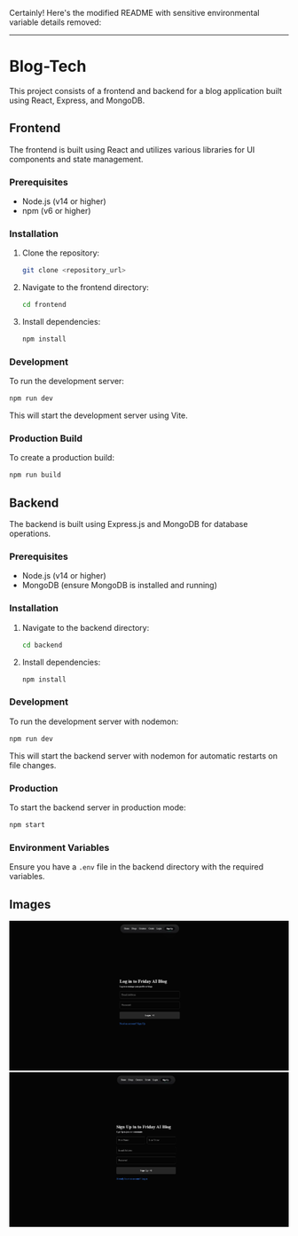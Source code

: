 Certainly! Here's the modified README with sensitive environmental variable details removed:

---

# Blog-Tech

This project consists of a frontend and backend for a blog application built using React, Express, and MongoDB.

## Frontend

The frontend is built using React and utilizes various libraries for UI components and state management.

### Prerequisites

- Node.js (v14 or higher)
- npm (v6 or higher)

### Installation

1. Clone the repository:
   ```bash
   git clone <repository_url>
   ```

2. Navigate to the frontend directory:
   ```bash
   cd frontend
   ```

3. Install dependencies:
   ```bash
   npm install
   ```

### Development

To run the development server:
```bash
npm run dev
```

This will start the development server using Vite.

### Production Build

To create a production build:
```bash
npm run build
```

## Backend

The backend is built using Express.js and MongoDB for database operations.

### Prerequisites

- Node.js (v14 or higher)
- MongoDB (ensure MongoDB is installed and running)

### Installation

1. Navigate to the backend directory:
   ```bash
   cd backend
   ```

2. Install dependencies:
   ```bash
   npm install
   ```

### Development

To run the development server with nodemon:
```bash
npm run dev
```

This will start the backend server with nodemon for automatic restarts on file changes.

### Production

To start the backend server in production mode:
```bash
npm start
```

### Environment Variables

Ensure you have a `.env` file in the backend directory with the required variables.

## Images

![Image 1](images/image1.png)
![Image 2](images/image2.png)
